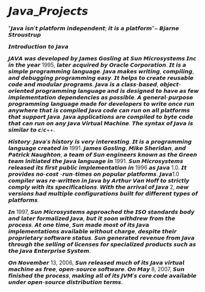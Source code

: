 # 𝙅𝙖𝙫𝙖_𝙋𝙧𝙤𝙟𝙚𝙘𝙩𝙨
"𝙅𝙖𝙫𝙖 𝙞𝙨𝙣’𝙩 𝙥𝙡𝙖𝙩𝙛𝙤𝙧𝙢 𝙞𝙣𝙙𝙚𝙥𝙚𝙣𝙙𝙚𝙣𝙩; 𝙞𝙩 𝙞𝙨 𝙖 𝙥𝙡𝙖𝙩𝙛𝙤𝙧𝙢"~ 𝘽𝙟𝙖𝙧𝙣𝙚 𝙎𝙩𝙧𝙤𝙪𝙨𝙩𝙧𝙪𝙥

𝙄𝙣𝙩𝙧𝙤𝙙𝙪𝙘𝙩𝙞𝙤𝙣 𝙩𝙤 𝙅𝙖𝙫𝙖

𝙅𝘼𝙑𝘼 𝙬𝙖𝙨 𝙙𝙚𝙫𝙚𝙡𝙤𝙥𝙚𝙙 𝙗𝙮 𝙅𝙖𝙢𝙚𝙨 𝙂𝙤𝙨𝙡𝙞𝙣𝙜 𝙖𝙩 𝙎𝙪𝙣 𝙈𝙞𝙘𝙧𝙤𝙨𝙮𝙨𝙩𝙚𝙢𝙨 𝙄𝙣𝙘 𝙞𝙣 𝙩𝙝𝙚 𝙮𝙚𝙖𝙧 1995, 𝙡𝙖𝙩𝙚𝙧 𝙖𝙘𝙦𝙪𝙞𝙧𝙚𝙙 𝙗𝙮 𝙊𝙧𝙖𝙘𝙡𝙚 𝘾𝙤𝙧𝙥𝙤𝙧𝙖𝙩𝙞𝙤𝙣. 𝙄𝙩 𝙞𝙨 𝙖 𝙨𝙞𝙢𝙥𝙡𝙚 𝙥𝙧𝙤𝙜𝙧𝙖𝙢𝙢𝙞𝙣𝙜 𝙡𝙖𝙣𝙜𝙪𝙖𝙜𝙚. 𝙅𝙖𝙫𝙖 𝙢𝙖𝙠𝙚𝙨 𝙬𝙧𝙞𝙩𝙞𝙣𝙜, 𝙘𝙤𝙢𝙥𝙞𝙡𝙞𝙣𝙜, 𝙖𝙣𝙙 𝙙𝙚𝙗𝙪𝙜𝙜𝙞𝙣𝙜 𝙥𝙧𝙤𝙜𝙧𝙖𝙢𝙢𝙞𝙣𝙜 𝙚𝙖𝙨𝙮. 𝙄𝙩 𝙝𝙚𝙡𝙥𝙨 𝙩𝙤 𝙘𝙧𝙚𝙖𝙩𝙚 𝙧𝙚𝙪𝙨𝙖𝙗𝙡𝙚 𝙘𝙤𝙙𝙚 𝙖𝙣𝙙 𝙢𝙤𝙙𝙪𝙡𝙖𝙧 𝙥𝙧𝙤𝙜𝙧𝙖𝙢𝙨. 𝙅𝙖𝙫𝙖 𝙞𝙨 𝙖 𝙘𝙡𝙖𝙨𝙨-𝙗𝙖𝙨𝙚𝙙, 𝙤𝙗𝙟𝙚𝙘𝙩-𝙤𝙧𝙞𝙚𝙣𝙩𝙚𝙙 𝙥𝙧𝙤𝙜𝙧𝙖𝙢𝙢𝙞𝙣𝙜 𝙡𝙖𝙣𝙜𝙪𝙖𝙜𝙚 𝙖𝙣𝙙 𝙞𝙨 𝙙𝙚𝙨𝙞𝙜𝙣𝙚𝙙 𝙩𝙤 𝙝𝙖𝙫𝙚 𝙖𝙨 𝙛𝙚𝙬 𝙞𝙢𝙥𝙡𝙚𝙢𝙚𝙣𝙩𝙖𝙩𝙞𝙤𝙣 𝙙𝙚𝙥𝙚𝙣𝙙𝙚𝙣𝙘𝙞𝙚𝙨 𝙖𝙨 𝙥𝙤𝙨𝙨𝙞𝙗𝙡𝙚. 𝘼 𝙜𝙚𝙣𝙚𝙧𝙖𝙡-𝙥𝙪𝙧𝙥𝙤𝙨𝙚 𝙥𝙧𝙤𝙜𝙧𝙖𝙢𝙢𝙞𝙣𝙜 𝙡𝙖𝙣𝙜𝙪𝙖𝙜𝙚 𝙢𝙖𝙙𝙚 𝙛𝙤𝙧 𝙙𝙚𝙫𝙚𝙡𝙤𝙥𝙚𝙧𝙨 𝙩𝙤 𝙬𝙧𝙞𝙩𝙚 𝙤𝙣𝙘𝙚 𝙧𝙪𝙣 𝙖𝙣𝙮𝙬𝙝𝙚𝙧𝙚 𝙩𝙝𝙖𝙩 𝙞𝙨 𝙘𝙤𝙢𝙥𝙞𝙡𝙚𝙙 𝙅𝙖𝙫𝙖 𝙘𝙤𝙙𝙚 𝙘𝙖𝙣 𝙧𝙪𝙣 𝙤𝙣 𝙖𝙡𝙡 𝙥𝙡𝙖𝙩𝙛𝙤𝙧𝙢𝙨 𝙩𝙝𝙖𝙩 𝙨𝙪𝙥𝙥𝙤𝙧𝙩 𝙅𝙖𝙫𝙖. 𝙅𝙖𝙫𝙖 𝙖𝙥𝙥𝙡𝙞𝙘𝙖𝙩𝙞𝙤𝙣𝙨 𝙖𝙧𝙚 𝙘𝙤𝙢𝙥𝙞𝙡𝙚𝙙 𝙩𝙤 𝙗𝙮𝙩𝙚 𝙘𝙤𝙙𝙚 𝙩𝙝𝙖𝙩 𝙘𝙖𝙣 𝙧𝙪𝙣 𝙤𝙣 𝙖𝙣𝙮 𝙅𝙖𝙫𝙖 𝙑𝙞𝙧𝙩𝙪𝙖𝙡 𝙈𝙖𝙘𝙝𝙞𝙣𝙚. 𝙏𝙝𝙚 𝙨𝙮𝙣𝙩𝙖𝙭 𝙤𝙛 𝙅𝙖𝙫𝙖 𝙞𝙨 𝙨𝙞𝙢𝙞𝙡𝙖𝙧 𝙩𝙤 𝙘/𝙘++.

𝙃𝙞𝙨𝙩𝙤𝙧𝙮: 𝙅𝙖𝙫𝙖’𝙨 𝙝𝙞𝙨𝙩𝙤𝙧𝙮 𝙞𝙨 𝙫𝙚𝙧𝙮 𝙞𝙣𝙩𝙚𝙧𝙚𝙨𝙩𝙞𝙣𝙜. 𝙄𝙩 𝙞𝙨 𝙖 𝙥𝙧𝙤𝙜𝙧𝙖𝙢𝙢𝙞𝙣𝙜 𝙡𝙖𝙣𝙜𝙪𝙖𝙜𝙚 𝙘𝙧𝙚𝙖𝙩𝙚𝙙 𝙞𝙣 1991. 𝙅𝙖𝙢𝙚𝙨 𝙂𝙤𝙨𝙡𝙞𝙣𝙜, 𝙈𝙞𝙠𝙚 𝙎𝙝𝙚𝙧𝙞𝙙𝙖𝙣, 𝙖𝙣𝙙 𝙋𝙖𝙩𝙧𝙞𝙘𝙠 𝙉𝙖𝙪𝙜𝙝𝙩𝙤𝙣, 𝙖 𝙩𝙚𝙖𝙢 𝙤𝙛 𝙎𝙪𝙣 𝙚𝙣𝙜𝙞𝙣𝙚𝙚𝙧𝙨 𝙠𝙣𝙤𝙬𝙣 𝙖𝙨 𝙩𝙝𝙚 𝙂𝙧𝙚𝙚𝙣 𝙩𝙚𝙖𝙢 𝙞𝙣𝙞𝙩𝙞𝙖𝙩𝙚𝙙 𝙩𝙝𝙚 𝙅𝙖𝙫𝙖 𝙡𝙖𝙣𝙜𝙪𝙖𝙜𝙚 𝙞𝙣 1991. 𝙎𝙪𝙣 𝙈𝙞𝙘𝙧𝙤𝙨𝙮𝙨𝙩𝙚𝙢𝙨 𝙧𝙚𝙡𝙚𝙖𝙨𝙚𝙙 𝙞𝙩𝙨 𝙛𝙞𝙧𝙨𝙩 𝙥𝙪𝙗𝙡𝙞𝙘 𝙞𝙢𝙥𝙡𝙚𝙢𝙚𝙣𝙩𝙖𝙩𝙞𝙤𝙣 𝙞𝙣 1996 𝙖𝙨 𝙅𝙖𝙫𝙖 1.0. 𝙄𝙩 𝙥𝙧𝙤𝙫𝙞𝙙𝙚𝙨 𝙣𝙤-𝙘𝙤𝙨𝙩 -𝙧𝙪𝙣-𝙩𝙞𝙢𝙚𝙨 𝙤𝙣 𝙥𝙤𝙥𝙪𝙡𝙖𝙧 𝙥𝙡𝙖𝙩𝙛𝙤𝙧𝙢𝙨. 𝙅𝙖𝙫𝙖1.0 𝙘𝙤𝙢𝙥𝙞𝙡𝙚𝙧 𝙬𝙖𝙨 𝙧𝙚-𝙬𝙧𝙞𝙩𝙩𝙚𝙣 𝙞𝙣 𝙅𝙖𝙫𝙖 𝙗𝙮 𝘼𝙧𝙩𝙝𝙪𝙧 𝙑𝙖𝙣 𝙃𝙤𝙛𝙛 𝙩𝙤 𝙨𝙩𝙧𝙞𝙘𝙩𝙡𝙮 𝙘𝙤𝙢𝙥𝙡𝙮 𝙬𝙞𝙩𝙝 𝙞𝙩𝙨 𝙨𝙥𝙚𝙘𝙞𝙛𝙞𝙘𝙖𝙩𝙞𝙤𝙣𝙨. 𝙒𝙞𝙩𝙝 𝙩𝙝𝙚 𝙖𝙧𝙧𝙞𝙫𝙖𝙡 𝙤𝙛 𝙅𝙖𝙫𝙖 2, 𝙣𝙚𝙬 𝙫𝙚𝙧𝙨𝙞𝙤𝙣𝙨 𝙝𝙖𝙙 𝙢𝙪𝙡𝙩𝙞𝙥𝙡𝙚 𝙘𝙤𝙣𝙛𝙞𝙜𝙪𝙧𝙖𝙩𝙞𝙤𝙣𝙨 𝙗𝙪𝙞𝙡𝙩 𝙛𝙤𝙧 𝙙𝙞𝙛𝙛𝙚𝙧𝙚𝙣𝙩 𝙩𝙮𝙥𝙚𝙨 𝙤𝙛 𝙥𝙡𝙖𝙩𝙛𝙤𝙧𝙢𝙨.

𝙄𝙣 1997, 𝙎𝙪𝙣 𝙈𝙞𝙘𝙧𝙤𝙨𝙮𝙨𝙩𝙚𝙢𝙨 𝙖𝙥𝙥𝙧𝙤𝙖𝙘𝙝𝙚𝙙 𝙩𝙝𝙚 𝙄𝙎𝙊 𝙨𝙩𝙖𝙣𝙙𝙖𝙧𝙙𝙨 𝙗𝙤𝙙𝙮 𝙖𝙣𝙙 𝙡𝙖𝙩𝙚𝙧 𝙛𝙤𝙧𝙢𝙖𝙡𝙞𝙯𝙚𝙙 𝙅𝙖𝙫𝙖, 𝙗𝙪𝙩 𝙞𝙩 𝙨𝙤𝙤𝙣 𝙬𝙞𝙩𝙝𝙙𝙧𝙚𝙬 𝙛𝙧𝙤𝙢 𝙩𝙝𝙚 𝙥𝙧𝙤𝙘𝙚𝙨𝙨. 𝘼𝙩 𝙤𝙣𝙚 𝙩𝙞𝙢𝙚, 𝙎𝙪𝙣 𝙢𝙖𝙙𝙚 𝙢𝙤𝙨𝙩 𝙤𝙛 𝙞𝙩𝙨 𝙅𝙖𝙫𝙖 𝙞𝙢𝙥𝙡𝙚𝙢𝙚𝙣𝙩𝙖𝙩𝙞𝙤𝙣𝙨 𝙖𝙫𝙖𝙞𝙡𝙖𝙗𝙡𝙚 𝙬𝙞𝙩𝙝𝙤𝙪𝙩 𝙘𝙝𝙖𝙧𝙜𝙚, 𝙙𝙚𝙨𝙥𝙞𝙩𝙚 𝙩𝙝𝙚𝙞𝙧 𝙥𝙧𝙤𝙥𝙧𝙞𝙚𝙩𝙖𝙧𝙮 𝙨𝙤𝙛𝙩𝙬𝙖𝙧𝙚 𝙨𝙩𝙖𝙩𝙪𝙨. 𝙎𝙪𝙣 𝙜𝙚𝙣𝙚𝙧𝙖𝙩𝙚𝙙 𝙧𝙚𝙫𝙚𝙣𝙪𝙚 𝙛𝙧𝙤𝙢 𝙅𝙖𝙫𝙖 𝙩𝙝𝙧𝙤𝙪𝙜𝙝 𝙩𝙝𝙚 𝙨𝙚𝙡𝙡𝙞𝙣𝙜 𝙤𝙛 𝙡𝙞𝙘𝙚𝙣𝙨𝙚𝙨 𝙛𝙤𝙧 𝙨𝙥𝙚𝙘𝙞𝙖𝙡𝙞𝙯𝙚𝙙 𝙥𝙧𝙤𝙙𝙪𝙘𝙩𝙨 𝙨𝙪𝙘𝙝 𝙖𝙨 𝙩𝙝𝙚 𝙅𝙖𝙫𝙖 𝙀𝙣𝙩𝙚𝙧𝙥𝙧𝙞𝙨𝙚 𝙎𝙮𝙨𝙩𝙚𝙢.

𝙊𝙣 𝙉𝙤𝙫𝙚𝙢𝙗𝙚𝙧 13, 2006, 𝙎𝙪𝙣 𝙧𝙚𝙡𝙚𝙖𝙨𝙚𝙙 𝙢𝙪𝙘𝙝 𝙤𝙛 𝙞𝙩𝙨 𝙅𝙖𝙫𝙖 𝙫𝙞𝙧𝙩𝙪𝙖𝙡 𝙢𝙖𝙘𝙝𝙞𝙣𝙚 𝙖𝙨 𝙛𝙧𝙚𝙚, 𝙤𝙥𝙚𝙣-𝙨𝙤𝙪𝙧𝙘𝙚 𝙨𝙤𝙛𝙩𝙬𝙖𝙧𝙚. 𝙊𝙣 𝙈𝙖𝙮 8, 2007, 𝙎𝙪𝙣 𝙛𝙞𝙣𝙞𝙨𝙝𝙚𝙙 𝙩𝙝𝙚 𝙥𝙧𝙤𝙘𝙚𝙨𝙨, 𝙢𝙖𝙠𝙞𝙣𝙜 𝙖𝙡𝙡 𝙤𝙛 𝙞𝙩𝙨 𝙅𝙑𝙈’𝙨 𝙘𝙤𝙧𝙚 𝙘𝙤𝙙𝙚 𝙖𝙫𝙖𝙞𝙡𝙖𝙗𝙡𝙚 𝙪𝙣𝙙𝙚𝙧 𝙤𝙥𝙚𝙣-𝙨𝙤𝙪𝙧𝙘𝙚 𝙙𝙞𝙨𝙩𝙧𝙞𝙗𝙪𝙩𝙞𝙤𝙣 𝙩𝙚𝙧𝙢𝙨.
